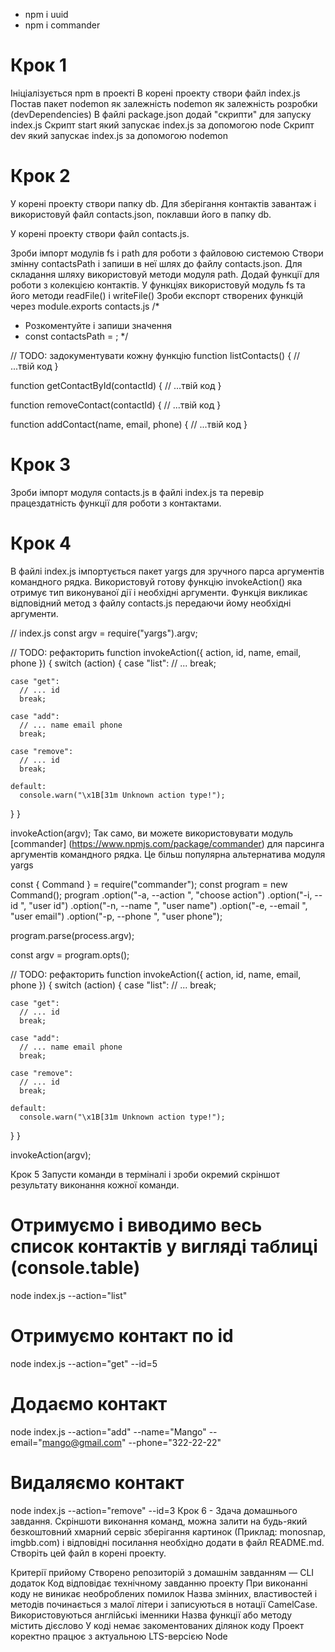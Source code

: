 - npm i uuid
- npm i commander

# Крок 1

Ініціалізується npm в проекті В корені проекту створи файл
index.js Постав пакет nodemon як залежність nodemon як
залежність розробки (devDependencies) В файлі package.json
додай "скрипти" для запуску index.js Скрипт start який
запускає index.js за допомогою node Скрипт dev який запускає
index.js за допомогою nodemon

# Крок 2

У корені проекту створи папку db. Для зберігання контактів
завантаж і використовуй файл contacts.json, поклавши його в
папку db.

У корені проекту створи файл contacts.js.

Зроби імпорт модулів fs і path для роботи з файловою
системою Створи змінну contactsPath і запиши в неї шлях до
файлу contacts.json. Для складання шляху використовуй методи
модуля path. Додай функції для роботи з колекцією контактів.
У функціях використовуй модуль fs та його методи readFile()
і writeFile() Зроби експорт створених функцій через
module.exports contacts.js /\*

- Розкоментуйте і запиши значення
- const contactsPath = ; \*/

// TODO: задокументувати кожну функцію function
listContacts() { // ...твій код }

function getContactById(contactId) { // ...твій код }

function removeContact(contactId) { // ...твій код }

function addContact(name, email, phone) { // ...твій код }

# Крок 3

Зроби імпорт модуля contacts.js в файлі index.js та перевір
працездатність функції для роботи з контактами.

# Крок 4

В файлі index.js імпортується пакет yargs для зручного парса
аргументів командного рядка. Використовуй готову функцію
invokeAction() яка отримує тип виконуваної дії і необхідні
аргументи. Функція викликає відповідний метод з файлу
contacts.js передаючи йому необхідні аргументи.

// index.js const argv = require("yargs").argv;

// TODO: рефакторить function invokeAction({ action, id,
name, email, phone }) { switch (action) { case "list": //
... break;

    case "get":
      // ... id
      break;

    case "add":
      // ... name email phone
      break;

    case "remove":
      // ... id
      break;

    default:
      console.warn("\x1B[31m Unknown action type!");

} }

invokeAction(argv); Так само, ви можете використовувати
модуль [commander] (https://www.npmjs.com/package/commander)
для парсинга аргументів командного рядка. Це більш популярна
альтернатива модуля yargs

const { Command } = require("commander"); const program =
new Command(); program .option("-a, --action <type>",
"choose action") .option("-i, --id <type>", "user id")
.option("-n, --name <type>", "user name") .option("-e,
--email <type>", "user email") .option("-p, --phone <type>",
"user phone");

program.parse(process.argv);

const argv = program.opts();

// TODO: рефакторить function invokeAction({ action, id,
name, email, phone }) { switch (action) { case "list": //
... break;

    case "get":
      // ... id
      break;

    case "add":
      // ... name email phone
      break;

    case "remove":
      // ... id
      break;

    default:
      console.warn("\x1B[31m Unknown action type!");

} }

invokeAction(argv);

Крок 5 Запусти команди в терміналі і зроби окремий скріншот
результату виконання кожної команди.

# Отримуємо і виводимо весь список контактів у вигляді таблиці (console.table)

node index.js --action="list"

# Отримуємо контакт по id

node index.js --action="get" --id=5

# Додаємо контакт

node index.js --action="add" --name="Mango"
--email="mango@gmail.com" --phone="322-22-22"

# Видаляємо контакт

node index.js --action="remove" --id=3 Крок 6 - Здача
домашнього завдання. Скріншоти виконання команд, можна
залити на будь-який безкоштовний хмарний сервіс зберігання
картинок (Приклад: monosnap, imgbb.com) і відповідні
посилання необхідно додати в файл README.md. Створіть цей
файл в корені проекту.

Критерії прийому Створено репозиторій з домашнім завданням —
CLI додаток Код відповідає технічному завданню проекту При
виконанні коду не виникає необроблених помилок Назва
змінних, властивостей і методів починається з малої літери і
записуються в нотації CamelCase. Використовуються англійські
іменники Назва функції або методу містить дієслово У коді
немає закоментованих ділянок коду Проект коректно працює з
актуальною LTS-версією Node
